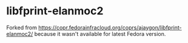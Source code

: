 # libfprint-elanmoc2

Forked from https://copr.fedorainfracloud.org/coprs/ajaygon/libfprint-elanmoc2/ because it wasn't available for latest Fedora version.
